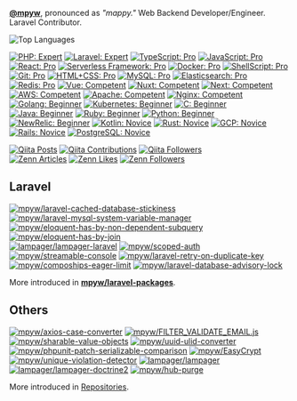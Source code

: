 **[@mpyw](https://github.com/mpyw)**, pronounced as *"mappy."* Web Backend Developer/Engineer. Laravel Contributor. 

![Top Languages](https://github-readme-stats.vercel.app/api/top-langs/?username=mpyw&layout=compact&theme=buefy)

[![PHP: Expert](https://img.shields.io/static/v1?label=%E2%80%8B&message=Expert&color=blueviolet&style=flat-square&logo=php)](https://www.php.net/)
[![Laravel: Expert](https://img.shields.io/static/v1?label=%E2%80%8B&message=Expert&color=blueviolet&style=flat-square&logo=laravel)](https://laravel.com/)
[![TypeScript: Pro](https://img.shields.io/static/v1?label=%E2%80%8B&message=Pro&color=blue&style=flat-square&logo=typescript)](https://www.typescriptlang.org/)
[![JavaScript: Pro](https://img.shields.io/static/v1?label=%E2%80%8B&message=Pro&color=blue&style=flat-square&logo=javascript)](https://developer.mozilla.org/docs/Web/JavaScript)
[![React: Pro](https://img.shields.io/static/v1?label=%E2%80%8B&message=Pro&color=blue&style=flat-square&logo=react)](https://reactjs.org/tutorial/tutorial.html)
[![Serverless Framework: Pro](https://img.shields.io/static/v1?label=%E2%80%8B&message=Pro&color=blue&style=flat-square&logo=serverless)](https://www.serverless.com/)
[![Docker: Pro](https://img.shields.io/static/v1?label=%E2%80%8B&message=Pro&color=blue&style=flat-square&logo=docker)](https://www.docker.com/)
[![ShellScript: Pro](https://img.shields.io/static/v1?label=%E2%80%8B&message=Pro&color=blue&style=flat-square&logo=gnubash)](https://www.gnu.org/software/bash/)
[![Git: Pro](https://img.shields.io/static/v1?label=%E2%80%8B&message=Pro&color=blue&style=flat-square&logo=git)](https://git-scm.com/)
[![HTML+CSS: Pro](https://img.shields.io/static/v1?label=%E2%80%8B&message=Pro&color=blue&style=flat-square&logo=html5)](https://html.spec.whatwg.org/multipage/)
[![MySQL: Pro](https://img.shields.io/static/v1?label=%E2%80%8B&message=Pro&color=blue&style=flat-square&logo=mysql)](https://www.mysql.com/)
[![Elasticsearch: Pro](https://img.shields.io/static/v1?label=%E2%80%8B&message=Pro&color=blue&style=flat-square&logo=elasticsearch)](https://www.elastic.co/elasticsearch/)
[![Redis: Pro](https://img.shields.io/static/v1?label=%E2%80%8B&message=Pro&color=blue&style=flat-square&logo=redis)](https://redis.io/)
[![Vue: Competent](https://img.shields.io/static/v1?label=%E2%80%8B&message=Competent&color=brightgreen&style=flat-square&logo=vuedotjs)](https://www.gnu.org/software/bash/)
[![Nuxt: Competent](https://img.shields.io/static/v1?label=%E2%80%8B&message=Competent&color=brightgreen&style=flat-square&logo=nuxtdotjs)](https://nuxtjs.org/)
[![Next: Competent](https://img.shields.io/static/v1?label=%E2%80%8B&message=Competent&color=brightgreen&style=flat-square&logo=nextdotjs)](https://nextjs.org/)
[![AWS: Competent](https://img.shields.io/static/v1?label=%E2%80%8B&message=Competent&color=brightgreen&style=flat-square&logo=amazonaws)](https://aws.amazon.com/)
[![Apache: Competent](https://img.shields.io/static/v1?label=%E2%80%8B&message=Competent&color=brightgreen&style=flat-square&logo=apache)](https://httpd.apache.org/)
[![Nginx: Competent](https://img.shields.io/static/v1?label=%E2%80%8B&message=Competent&color=brightgreen&style=flat-square&logo=nginx)](https://www.nginx.com/)
[![Golang: Beginner](https://img.shields.io/static/v1?label=%E2%80%8B&message=Beginner&color=green&style=flat-square&logo=go)](https://golang.org/)
[![Kubernetes: Beginner](https://img.shields.io/static/v1?label=%E2%80%8B&message=Beginner&color=green&style=flat-square&logo=kubernetes)](https://kubernetes.io/)
[![C: Beginner](https://img.shields.io/static/v1?label=%E2%80%8B&message=Beginner&color=green&style=flat-square&logo=c)](http://www.open-std.org/jtc1/sc22/wg14/)
[![Java: Beginner](https://img.shields.io/static/v1?label=%E2%80%8B&message=Beginner&color=green&style=flat-square&logo=java)](https://www.java.com/)
[![Ruby: Beginner](https://img.shields.io/static/v1?label=%E2%80%8B&message=Beginner&color=green&style=flat-square&logo=ruby)](https://www.ruby-lang.org/)
[![Python: Beginner](https://img.shields.io/static/v1?label=%E2%80%8B&message=Beginner&color=green&style=flat-square&logo=python)](https://www.python.org/)
[![NewRelic: Beginner](https://img.shields.io/static/v1?label=%E2%80%8B&message=Beginner&color=green&style=flat-square&logo=newrelic)](https://newrelic.com/)
[![Kotlin: Novice](https://img.shields.io/static/v1?label=%E2%80%8B&message=Novice&color=lightgray&style=flat-square&logo=kotlin)](https://kotlinlang.org/)
[![Rust: Novice](https://img.shields.io/static/v1?label=%E2%80%8B&message=Novice&color=lightgray&style=flat-square&logo=rust)](https://www.rust-lang.org/)
[![GCP: Novice](https://img.shields.io/static/v1?label=%E2%80%8B&message=Novice&color=lightgray&style=flat-square&logo=googlecloud)](https://console.cloud.google.com/)
[![Rails: Novice](https://img.shields.io/static/v1?label=%E2%80%8B&message=Novice&color=lightgray&style=flat-square&logo=rubyonrails)](https://rubyonrails.org/)
[![PostgreSQL: Novice](https://img.shields.io/static/v1?label=%E2%80%8B&message=Novice&color=lightgray&style=flat-square&logo=postgresql)](https://www.postgresql.org/)

[![Qiita Posts](https://qiita-badge.apiapi.app/s/mpyw/posts.svg)](http://qiita.com/mpyw)
[![Qiita Contributions](https://qiita-badge.apiapi.app/s/mpyw/contributions.svg)](http://qiita.com/mpyw)
[![Qiita Followers](https://qiita-badge.apiapi.app/s/mpyw/followers.svg)](http://qiita.com/mpyw)  
[![Zenn Articles](https://zenn.badge.nikaera.com/s/mpyw/articles?style=plastic)](https://zenn.dev/mpyw)
[![Zenn Likes](https://zenn.badge.nikaera.com/s/mpyw/likes?style=plastic)](https://zenn.dev/mpyw)
[![Zenn Followers](https://zenn.badge.nikaera.com/s/mpyw/followers?style=plastic)](https://zenn.dev/mpyw)

## Laravel

[![mpyw/laravel-cached-database-stickiness](https://github-readme-stats.vercel.app/api/pin/?username=mpyw&repo=laravel-cached-database-stickiness)](https://github.com/mpyw/laravel-cached-database-stickiness)
[![mpyw/laravel-mysql-system-variable-manager](https://github-readme-stats.vercel.app/api/pin/?username=mpyw&repo=laravel-mysql-system-variable-manager)](https://github.com/mpyw/laravel-mysql-system-variable-manager)  
[![mpyw/eloquent-has-by-non-dependent-subquery](https://github-readme-stats.vercel.app/api/pin/?username=mpyw&repo=eloquent-has-by-non-dependent-subquery)](https://github.com/mpyw/eloquent-has-by-non-dependent-subquery)
[![mpyw/eloquent-has-by-join](https://github-readme-stats.vercel.app/api/pin/?username=mpyw&repo=eloquent-has-by-join)](https://github.com/mpyw/eloquent-has-by-join)  
[![lampager/lampager-laravel](https://github-readme-stats.vercel.app/api/pin/?username=lampager&repo=lampager-laravel)](https://github.com/lampager/lampager-laravel)
[![mpyw/scoped-auth](https://github-readme-stats.vercel.app/api/pin/?username=mpyw&repo=scoped-auth)](https://github.com/mpyw/scoped-auth)  
[![mpyw/streamable-console](https://github-readme-stats.vercel.app/api/pin/?username=mpyw&repo=streamable-console)](https://github.com/mpyw/streamable-console)
[![mpyw/laravel-retry-on-duplicate-key](https://github-readme-stats.vercel.app/api/pin/?username=mpyw&repo=laravel-retry-on-duplicate-key)](https://github.com/mpyw/laravel-retry-on-duplicate-key)  
[![mpyw/compoships-eager-limit](https://github-readme-stats.vercel.app/api/pin/?username=mpyw&repo=compoships-eager-limit)](https://github.com/mpyw/compoships-eager-limit)
[![mpyw/laravel-database-advisory-lock](https://github-readme-stats.vercel.app/api/pin/?username=mpyw&repo=laravel-database-advisory-lock)](https://github.com/mpyw/laravel-database-advisory-lock)  

More introduced in **[mpyw/laravel-packages](https://github.com/mpyw/laravel-packages)**.

## Others

[![mpyw/axios-case-converter](https://github-readme-stats.vercel.app/api/pin/?username=mpyw&repo=axios-case-converter)](https://github.com/mpyw/axios-case-converter)
[![mpyw/FILTER_VALIDATE_EMAIL.js](https://github-readme-stats.vercel.app/api/pin/?username=mpyw&repo=FILTER_VALIDATE_EMAIL.js)](https://github.com/mpyw/FILTER_VALIDATE_EMAIL.js)  
[![mpyw/sharable-value-objects](https://github-readme-stats.vercel.app/api/pin/?username=mpyw&repo=sharable-value-objects)](https://github.com/mpyw/sharable-value-objects)
[![mpyw/uuid-ulid-converter](https://github-readme-stats.vercel.app/api/pin/?username=mpyw&repo=uuid-ulid-converter)](https://github.com/mpyw/uuid-ulid-converter)  
[![mpyw/phpunit-patch-serializable-comparison](https://github-readme-stats.vercel.app/api/pin/?username=mpyw&repo=phpunit-patch-serializable-comparison)](https://github.com/mpyw/phpunit-patch-serializable-comparison)
[![mpyw/EasyCrypt](https://github-readme-stats.vercel.app/api/pin/?username=mpyw&repo=EasyCrypt)](https://github.com/mpyw/EasyCrypt)  
[![mpyw/unique-violation-detector](https://github-readme-stats.vercel.app/api/pin/?username=mpyw&repo=unique-violation-detector)](https://github.com/mpyw/unique-violation-detector)
[![lampager/lampager](https://github-readme-stats.vercel.app/api/pin/?username=lampager&repo=lampager)](https://github.com/lampager/lampager)  
[![lampager/lampager-doctrine2](https://github-readme-stats.vercel.app/api/pin/?username=lampager&repo=lampager-doctrine2)](https://github.com/lampager/lampager-doctrine2)
[![mpyw/hub-purge](https://github-readme-stats.vercel.app/api/pin/?username=mpyw&repo=hub-purge)](https://github.com/mpyw/hub-purge)  

More introduced in [Repositories](https://github.com/mpyw?tab=repositories).



